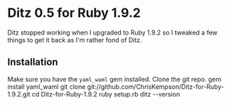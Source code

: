 # Ditz 0.5 for Ruby 1.9.2
Ditz stopped working when I upgraded to Ruby 1.9.2 so I tweaked a few things to get it back as I'm rather fond of Ditz.

## Installation
Make sure you have the `yaml_waml` gem installed. Clone the git repo.
gem install yaml_waml
git clone git://github.com/ChrisKempson/Ditz-for-Ruby-1.9.2.git
cd Ditz-for-Ruby-1.9.2
ruby setup.rb
ditz --version